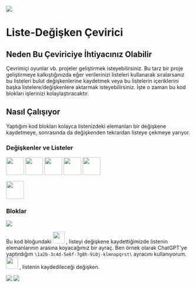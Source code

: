 [![](https://visitor-badge.laobi.icu/badge?page_id=yaso09.ScratchW&left_text=Ziyaretçi+sayısı)](#)

# Liste-Değişken Çevirici

## Neden Bu Çeviriciye İhtiyacınız Olabilir
Çevrimiçi oyunlar vb. projeler geliştirmek isteyebilirsiniz.
Bu tarz bir proje geliştirmeye kalkıştığınızda eğer verilerinizi listeleri kullanarak sıralarsanız bu listeleri bulut değişkenlerine kaydetmek veya
bu listelerin içeriklerini başka listelere/değişkenlere aktarmak isteyebilirsiniz.
İşte o zaman bu kod blokları işlerinizi kolaylaştıracaktır.

## Nasıl Çalışıyor
Yaptığım kod blokları kolayca listenizdeki elemanları bir değişkene kaydetmeye, sonrasında da değişkenden tekrardan listeye çekmeye yarıyor.

### Değişkenler ve Listeler
<img style="height: 3rem"
src="https://raw.githubusercontent.com/yaso09/ScratchW/main/Liste-Degisken-Cevirici/Assets/index.variable.png">
<img style="height: 3rem"
src="https://raw.githubusercontent.com/yaso09/ScratchW/main/Liste-Degisken-Cevirici/Assets/letter.variable.png">
<img style="height: 3rem"
src="https://raw.githubusercontent.com/yaso09/ScratchW/main/Liste-Degisken-Cevirici/Assets/letter-2.variable.png">
<img style="height: 3rem"
src="https://raw.githubusercontent.com/yaso09/ScratchW/main/Liste-Degisken-Cevirici/Assets/split.variable.png">
<img style="height: 3rem"
src="https://raw.githubusercontent.com/yaso09/ScratchW/main/Liste-Degisken-Cevirici/Assets/variable.variable.png">

<img style="height: 3rem"
src="https://raw.githubusercontent.com/yaso09/ScratchW/main/Liste-Degisken-Cevirici/Assets/list.list.png">

### Bloklar
<img src="https://raw.githubusercontent.com/yaso09/ScratchW/main/Liste-Degisken-Cevirici/Assets/block2.png">

Bu kod bloğundaki
<img style="height: 2rem"
src="https://raw.githubusercontent.com/yaso09/ScratchW/main/Liste-Degisken-Cevirici/Assets/ayrac.variables.png">
, listeyi değişkene kaydettiğimizde listenin elemanlarının arasına koyacağımız bir ayraç.
Ben örnek olarak ChatGPT'ye yaptırdığım `\1a2b-3c4d-5e6f-7g8h-9i0j-klmnopqrst\` ayracını kullanıyorum.
<img style="height: 2rem"
src="https://raw.githubusercontent.com/yaso09/ScratchW/main/Liste-Degisken-Cevirici/Assets/variable.variable.png">
, listenin kaydedileceği değişken. 

<img src="https://raw.githubusercontent.com/yaso09/ScratchW/main/Liste-Degisken-Cevirici/Assets/block1.png">

<img src="https://raw.githubusercontent.com/yaso09/ScratchW/main/Liste-Degisken-Cevirici/Assets/block3.png">

